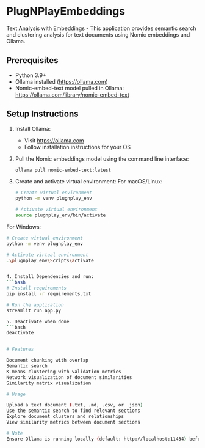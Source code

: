 # PlugNPlayEmbeddings

Text Analysis with Embeddings - This application provides semantic search and clustering analysis for text documents using Nomic embeddings and Ollama.

## Prerequisites
* Python 3.9+
* Ollama installed (https://ollama.com)
* Nomic-embed-text model pulled in Ollama: https://ollama.com/library/nomic-embed-text

## Setup Instructions

1. Install Ollama:
   * Visit https://ollama.com
   * Follow installation instructions for your OS

2. Pull the Nomic embeddings model using the command line interface:
   ```bash
   ollama pull nomic-embed-text:latest

3. Create and activate virtual environment:
For macOS/Linux:
   ```bash
   # Create virtual environment
   python -m venv plugnplay_env
   
   # Activate virtual environment
   source plugnplay_env/bin/activate

For Windows:
   ```bash
   # Create virtual environment
   python -m venv plugnplay_env

   # Activate virtual environment
   .\plugnplay_env\Scripts\activate


4. Install Dependencies and run:
   ```bash
   # Install requirements
   pip install -r requirements.txt

   # Run the application
   streamlit run app.py

5. Deactivate when done
   ```bash
   deactivate


# Features

Document chunking with overlap
Semantic search
K-means clustering with validation metrics
Network visualization of document similarities
Similarity matrix visualization

# Usage

Upload a text document (.txt, .md, .csv, or .json)
Use the semantic search to find relevant sections
Explore document clusters and relationships
View similarity metrics between document sections

# Note
Ensure Ollama is running locally (default: http://localhost:11434) before starting the application.



